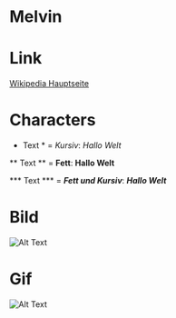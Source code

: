 # Melvin

# Link

[Wikipedia Hauptseite](https://de.wikipedia.org/wiki/Wikipedia:Hauptseite)


# Characters
* Text * =
*Kursiv*:
*Hallo Welt*

** Text ** =
**Fett**: 
**Hallo Welt**

*** Text *** =
***Fett und Kursiv***:
***Hallo Welt***


# Bild
![Alt Text](https://user-images.githubusercontent.com/110893288/183603239-1c063f90-0301-4d8b-9ee7-d09e4c973c22.png)

# Gif
![Alt Text](https://user-images.githubusercontent.com/110893288/183616420-c9fec5ed-749e-4b66-b667-0b4fe1bbf135.png)
